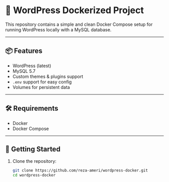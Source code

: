 # 🚀 WordPress Dockerized Project

This repository contains a simple and clean Docker Compose setup for running WordPress locally with a MySQL database.

---

## 📦 Features

- WordPress (latest)
- MySQL 5.7
- Custom themes & plugins support
- `.env` support for easy config
- Volumes for persistent data

---

## 🛠 Requirements

- Docker
- Docker Compose

---

## 🚀 Getting Started

1. Clone the repository:
   ```bash
   git clone https://github.com/reza-ameri/wordpress-docker.git
   cd wordpress-docker
